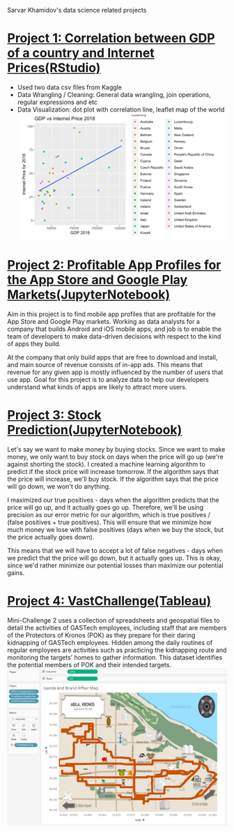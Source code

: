 Sarvar Khamidov's data science related projects

# [Project 1: Correlation between GDP of a country and Internet Prices(RStudio)](https://github.com/khsarvar/Sarvar-Khamidov-portfolio/tree/main/r-projects)
* Used two data csv files from Kaggle
* Data Wrangling / Cleaning: General data wrangling, join operations, regular expressions and etc
* Data Visualization: dot plot with correlation line, leaflet map of the world
![](/pictures/GDPvsIP2018.png)

# [Project 2: Profitable App Profiles for the App Store and Google Play Markets(JupyterNotebook)](https://github.com/khsarvar/Sarvar-Khamidov-portfolio/blob/main/JupyterProjects/Profitable_App.ipynb)
Aim in this project is to find mobile app profiles that are profitable for the App Store and Google Play markets. Working as data analysts for a company that builds Android and iOS mobile apps, and job is to enable the team of developers to make data-driven decisions with respect to the kind of apps they build.

At the company that only build apps that are free to download and install, and  main source of revenue consists of in-app ads. This means that  revenue for any given app is mostly influenced by the number of users that use  app. Goal for this project is to analyze data to help our developers understand what kinds of apps are likely to attract more users.

# [Project 3: Stock Prediction(JupyterNotebook)](https://github.com/khsarvar/Sarvar-Khamidov-portfolio/blob/main/JupyterProjects/StockProject.ipynb)
Let's say we want to make money by buying stocks. Since we want to make money, we only want to buy stock on days when the price will go up (we're against shorting the stock). I created a machine learning algorithm to predict if the stock price will increase tomorrow. If the algorithm says that the price will increase, we'll buy stock. If the algorithm says that the price will go down, we won't do anything.

I maximized our true positives - days when the algorithm predicts that the price will go up, and it actually goes go up. Therefore, we'll be using precision as our error metric for our algorithm, which is true positives / (false positives + true positives). This will ensure that we minimize how much money we lose with false positives (days when we buy the stock, but the price actually goes down).

This means that we will have to accept a lot of false negatives - days when we predict that the price will go down, but it actually goes up. This is okay, since we'd rather minimize our potential losses than maximize our potential gains.

# [Project 4: VastChallenge(Tableau)](https://github.com/khsarvar/Sarvar-Khamidov-portfolio/tree/main/Tableau)
Mini-Challenge 2 uses a collection of spreadsheets and geospatial files to detail the activities of GASTech employees, including staff that are members of the Protectors of Kronos (POK) as they prepare for their daring kidnapping of GASTech employees. Hidden among the daily routines of regular employees are activities such as practicing the kidnapping route and monitoring   the targets’ homes to gather information. This dataset identifies the potential members of POK and their intended targets.
![](/pictures/VastChallenge.png)
